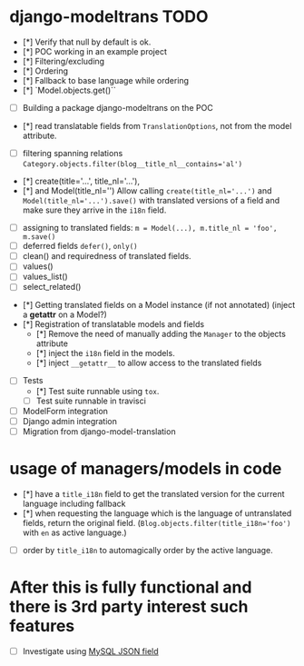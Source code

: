  # django-modeltrans TODO

 - [*] Verify that null by default is ok.
 - [*] POC working in an example project
  - [*] Filtering/excluding
  - [*] Ordering
  - [*] Fallback to base language while ordering
  - [*] `Model.objects.get()``

 - [ ] Building a package django-modeltrans on the POC
  - [*] read translatable fields from `TranslationOptions`, not from the model
        attribute.
  - [ ] filtering spanning relations
        `Category.objects.filter(blog__title_nl__contains='al')`

  - [*] create(title='...', title_nl='...'),
  - [*] and Model(title_nl='')
        Allow calling `create(title_nl='...')` and `Model(title_nl='...').save()`
        with translated versions of a field and make sure they arrive in the
        `i18n` field.
  - [ ] assigning to translated fields: `m = Model(...), m.title_nl = 'foo', m.save()`
  - [ ] deferred fields `defer()`, `only()`
  - [ ] clean() and requiredness of translated fields.
  - [ ] values()
  - [ ] values_list()
  - [ ] select_related()
  - [*] Getting translated fields on a Model instance (if not annotated) (inject a __getattr__ on a Model?)
  - [*] Registration of translatable models and fields
    - [*] Remove the need of manually adding the `Manager` to the objects attribute
    - [*] inject the `i18n` field in the models.
    - [*] inject `__getattr__` to allow access to the translated fields
  - [ ] Tests
    - [*] Test suite runnable using `tox`.
    - [ ] Test suite runnable in travisci
  - [ ] ModelForm integration
  - [ ] Django admin integration
  - [ ] Migration from django-model-translation

# usage of managers/models in code

- [*] have a `title_i18n` field to get the translated version for the current language including fallback
- [*] when requesting the language which is the language of untranslated fields, return the original field. (`Blog.objects.filter(title_i18n='foo')` with `en` as active language.)
- [ ] order by `title_i18n` to automagically order by the active language.


# After this is fully functional and there is 3rd party interest such features
 - [ ] Investigate using [MySQL JSON field](http://django-mysql.readthedocs.io/en/latest/model_fields/json_field.html)

